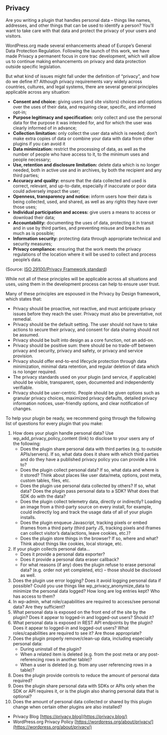 Privacy
-------

Are you writing a plugin that handles personal data – things like names, addresses, and other things that can be used to identify a person? You’ll want to take care with that data and protect the privacy of your users and visitors.

WordPress.org made several enhancements ahead of Europe’s General Data Protection Regulation. Following the launch of this work, we have made Privacy a permanent focus in core trac development, which will allow us to continue making enhancements on privacy and data protection outside specific legislation.

But what kind of issues might fall under the definition of “privacy”, and how do we define it? Although privacy requirements vary widely across countries, cultures, and legal systems, there are several general principles applicable across any situation:

*   **Consent and choice:** giving users (and site visitors) choices and options over the uses of their data, and requiring clear, specific, and informed opt-in;
*   **Purpose legitimacy and specification:** only collect and use the personal data for the purpose it was intended for, and for which the user was clearly informed of in advance;
*   **Collection limitation:** only collect the user data which is needed; don’t make extra copies of data or combine your data with data from other plugins if you can avoid it
*   **Data minimization:** restrict the processing of data, as well as the number of people who have access to it, to the minimum uses and people necessary;
*   **Use, retention and disclosure limitation:** delete data which is no longer needed, both in active use and in archives, by both the recipient and any third parties;
*   **Accuracy and quality:** ensure that the data collected and used is correct, relevant, and up-to-date, especially if inaccurate or poor data could adversely impact the user;
*   **Openness, transparency and notice:** inform users how their data is being collected, used, and shared, as well as any rights they have over those uses;
*   **Individual participation and access:** give users a means to access or download their data;
*   **Accountability:** documenting the uses of data, protecting it in transit and in use by third parties, and preventing misuse and breaches as much as is possible;
*   **Information security:** protecting data through appropriate technical and security measures;
*   **Privacy compliance:** ensuring that the work meets the privacy regulations of the location where it will be used to collect and process people’s data.

(Source: [ISO 29100/Privacy Framework standard](https://www.iso.org/standard/45123.html))

While not all of these principles will be applicable across all situations and uses, using them in the development process can help to ensure user trust.

Many of these principles are espoused in the Privacy by Design framework, which states that:

*   Privacy should be proactive, not reactive, and must anticipate privacy issues before they reach the user. Privacy must also be preventative, not remedial.
*   Privacy should be the default setting. The user should not have to take actions to secure their privacy, and consent for data sharing should not be assumed.
*   Privacy should be built into design as a core function, not an add-on.
*   Privacy should be positive sum: there should be no trade-off between privacy and security, privacy and safety, or privacy and service provision.
*   Privacy should offer end-to-end lifecycle protection through data minimization, minimal data retention, and regular deletion of data which is no longer required.
*   The privacy standards used on your plugin (and service, if applicable) should be visible, transparent, open, documented and independently verifiable.
*   Privacy should be user-centric. People should be given options such as granular privacy choices, maximized privacy defaults, detailed privacy information notices, user-friendly options, and clear notification of changes.

To help your plugin be ready, we recommend going through the following list of questions for every plugin that you make:

1.  How does your plugin handle personal data? Use wp\_add\_privacy\_policy\_content (link) to disclose to your users any of the following:
    *   Does the plugin share personal data with third parties (e.g. to outside APIs/servers). If so, what data does it share with which third parties and do they have a published privacy policy you can provide a link to?
    *   Does the plugin collect personal data? If so, what data and where is it stored? Think about places like user data/meta, options, post meta, custom tables, files, etc.
    *   Does the plugin use personal data collected by others? If so, what data? Does the plugin pass personal data to a SDK? What does that SDK do with the data?
    *   Does the plugin collect telemetry data, directly or indirectly? Loading an image from a third-party source on every install, for example, could indirectly log and track the usage data of all of your plugin installs.
    *   Does the plugin enqueue Javascript, tracking pixels or embed iframes from a third party (third party JS, tracking pixels and iframes can collect visitor’s data/actions, leave cookies, etc.)?
    *   Does the plugin store things in the browser? If so, where and what? Think about things like cookies, local storage, etc.
2.  If your plugin collects personal data…
    *   Does it provide a personal data exporter?
    *   Does it provide a personal data eraser callback?
    *   For what reasons (if any) does the plugin refuse to erase personal data? (e.g. order not yet completed, etc) – those should be disclosed as well.
3.  Does the plugin use error logging? Does it avoid logging personal data if possible? Could you use things like wp\_privacy\_anonymize\_data to minimize the personal data logged? How long are log entries kept? Who has access to them?
4.  In wp-admin, what role/capabilities are required to access/see personal data? Are they sufficient?
5.  What personal data is exposed on the front end of the site by the plugin? Does it appear to logged-in and logged-out users? Should it?
6.  What personal data is exposed in REST API endpoints by the plugin? Does it appear to logged-in and logged-out users? What roles/capabilities are required to see it? Are those appropriate?
7.  Does the plugin properly remove/clean-up data, including especially personal data:
    *   During uninstall of the plugin?
    *   When a related item is deleted (e.g. from the post meta or any post-referencing rows in another table)?
    *   When a user is deleted (e.g. from any user referencing rows in a table)?
8.  Does the plugin provide controls to reduce the amount of personal data required?
9.  Does the plugin share personal data with SDKs or APIs only when the SDK or API requires it, or is the plugin also sharing personal data that is optional?
10.  Does the amount of personal data collected or shared by this plugin change when certain other plugins are also installed?

*   Privacy Blog [https://privacy.blog](https://privacy.blog/)
*   WordPress.org Privacy Policy [https://wordpress.org/about/privacy/](https://wordpress.org/about/privacy/)